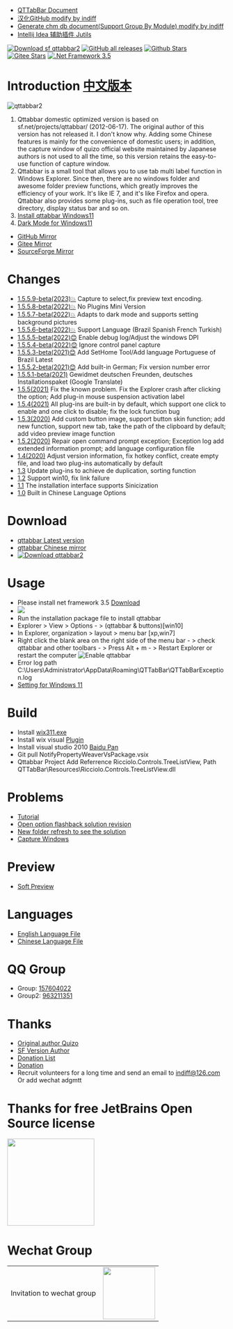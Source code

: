 - [QTTabBar Document](https://www.yuque.com/indiff/qttabbar/zqtdig)
- [汉化GitHub modify by indiff](https://openuserjs.org/scripts/indiff/GitHub_%E6%B1%89%E5%8C%96%E6%8F%92%E4%BB%B6_(indiff)%E4%BF%AE%E6%94%B9)
- [Generate chm db document(Support Group By Module) modify by indiff](https://github.com/indiff/DBCHM)
- [Intellij Idea 辅助插件 Jutils](https://plugins.jetbrains.com/plugin/12758-jutils)

[![Download sf qttabbar2](https://img.shields.io/sourceforge/dt/qttabbar2.svg)](https://sourceforge.net/projects/qttabbar2/files)
[![GitHub all releases](https://img.shields.io/github/downloads/indiff/qttabbar/total)](https://github.com/indiff/qttabbar/releases)
[![Github Stars](https://img.shields.io/github/stars/indiff/qttabbar?logo=github)](https://github.com/indiff/qttabbar)
[![Gitee Stars](https://gitee.com/qwop/qttabbar/badge/star.svg)](https://gitee.com/qwop/qttabbar)
[![.Net Framework 3.5](https://img.shields.io/badge/.NET%3D3.5-red.svg)](https://www.microsoft.com/zh-CN/download/details.aspx?id=21)
 
# Introduction [中文版本](README_zh.md)
![qttabbar2](https://user-images.githubusercontent.com/501276/131287626-fe8f1fdd-a894-43f8-9620-b7145d70936d.gif)

1. Qttabbar domestic optimized version is based on sf.net/projects/qttabbar/ (2012-06-17). The original author of this version has not released it. I don't know why. Adding some Chinese features is mainly for the convenience of domestic users; in addition, the capture window of quizo official website maintained by Japanese authors is not used to all the time, so this version retains the easy-to-use function of capture window.
2. Qttabbar is a small tool that allows you to use tab multi label function in Windows Explorer. Since then, there are no windows folder and awesome folder preview functions, which greatly improves the efficiency of your work. It's like IE 7, and it's like Firefox and opera. Qttabbar also provides some plug-ins, such as file operation tool, tree directory, display status bar and so on.
3. [Install qttabbar Windows11](https://github.com/indiff/qttabbar/wiki/Windows11%E5%AE%89%E8%A3%85qttabbar)
4. [Dark Mode for Windows11](https://github.com/StickySli/qttabbar-dark-mode-skin)
- [GitHub Mirror](https://indiff.github.io/qttabbar)
- [Gitee Mirror](https://gitee.com/qwop/qttabbar)
- [SourceForge Mirror](https://sourceforge.net/projects/qttabbar2/)
# Changes
- [1.5.5.9-beta(2023)💥](https://github.com/indiff/qttabbar/releases/tag/v1.5.5-beta.9) Capture to select,fix preview text encoding.
- [1.5.5.8-beta(2022)💥](https://github.com/indiff/qttabbar/releases/tag/v1.5.5-beta.8) No Plugins Mini Version
- [1.5.5.7-beta(2022)💥](https://github.com/indiff/qttabbar/releases/tag/v1.5.5-beta.7) Adapts to dark mode and supports setting background pictures
- [1.5.5.6-beta(2022)💥](https://github.com/indiff/qttabbar/releases/tag/v1.5.5-beta.6) Support Language (Brazil Spanish French Turkish)
- [1.5.5.5-beta(2022)😊](https://github.com/indiff/qttabbar/releases/tag/v1.5.5.5-beta) Enable debug log/Adjust the windows DPI
- [1.5.5.4-beta(2022)😊](https://github.com/indiff/qttabbar/releases/tag/1.5.5.4-beta) Ignore control panel capture
- [1.5.5.3-beta(2021)😊](https://github.com/indiff/qttabbar/releases/tag/v1.5.5.3) Add SetHome Tool/Add language Portuguese of Brazil Latest
- [1.5.5.2-beta(2021)😊](https://github.com/indiff/qttabbar/releases/tag/1.5.5.2-beta) Add built-in German; Fix version number error
- [1.5.5.1-beta(2021)](https://github.com/indiff/qttabbar/releases/tag/v1.5.5.2021-beta) Gewidmet deutschen Freunden, deutsches Installationspaket (Google Translate)
- [1.5.5(2021)](https://github.com/indiff/qttabbar/releases/tag/1.5.5.1-beta) Fix the known problem. Fix the Explorer crash after clicking the option; Add plug-in mouse suspension activation label
- [1.5.4(2021)](https://github.com/indiff/qttabbar/releases/tag/1.5.4-beta) All plug-ins are built-in by default, which support one click to enable and one click to disable; fix the lock function bug
- [1.5.3(2020)](https://github.com/indiff/qttabbar/releases/tag/1.5.3-beta) Add custom button image, support button skin function; add new function, support new tab, take the path of the clipboard by default; add video preview image function
- [1.5.2(2020)](https://github.com/indiff/qttabbar/releases/tag/1.5.2) Repair open command prompt exception; Exception log add extended information prompt; add language configuration file
- [1.4(2020)](https://github.com/indiff/qttabbar/releases/tag/1.4) Adjust version information, fix hotkey conflict, create empty file, and load two plug-ins automatically by default
- [1.3](https://github.com/indiff/qttabbar/releases/tag/1.3) Update plug-ins to achieve de duplication, sorting function
- [1.2](https://github.com/indiff/qttabbar/releases/tag/1.2) Support win10, fix link failure
- [1.1](https://github.com/indiff/qttabbar/releases/tag/1.1) The installation interface supports Sinicization
- [1.0](https://github.com/indiff/qttabbar/releases/tag/1.0) Built in Chinese Language Options

# Download
* [qttabbar Latest version](https://github.com/indiff/qttabbar/releases)
* [qttabbar Chinese mirror](https://gitee.com/qwop/qttabbar/releases)
* [![Download qttabbar2](https://a.fsdn.com/con/app/sf-download-button)](https://sourceforge.net/projects/qttabbar2/files/latest/download)

# Usage
- Please install net framework 3.5 [Download](https://www.microsoft.com/zh-CN/download/details.aspx?id=21)
- <img src="https://user-images.githubusercontent.com/501276/84343198-16aedc00-abda-11ea-8872-a654d011631f.png" />
- Run the installation package file to install qttabbar 
- Explorer > View > Options - > (qttabbar & buttons)[win10]
- In Explorer, organization > layout > menu bar  [xp,win7]
- Right click the blank area on the right side of the menu bar - > check qttabbar and other toolbars - > Press Alt + m - > Restart Explorer or restart the computer
![Enable qttabbar](https://user-images.githubusercontent.com/501276/72576075-907fb980-3909-11ea-9dc2-9a1ea0ca2f8e.png)
- Error log path C:\Users\Administrator\AppData\Roaming\QTTabBar\QTTabBarException.log
- [Setting for Windows 11](https://github.com/indiff/qttabbar/wiki/Windows11%E6%98%BE%E7%A4%BA%E5%B7%A5%E5%85%B7%E6%A0%8F%E7%9A%84%E6%96%B9%E6%B3%95)

# Build
* Install [wix311.exe](https://github.com/wixtoolset/wix3/releases)
* Install wix visual [Plugin](https://marketplace.visualstudio.com/items?itemName=WixToolset.WixToolsetVisualStudio2010Extension)  
* Install visual studio 2010  [Baidu Pan](https://pan.baidu.com/s/1sldAQmD#list/path=%2FVS%E4%BE%BF%E6%90%BA%E7%B2%BE%E7%AE%80%E7%89%88%E5%90%88%E9%9B%86)
* Git pull NotifyPropertyWeaverVsPackage.vsix
* Qttabbar Project Add Referrence Ricciolo.Controls.TreeListView, Path QTTabBar\Resources\Ricciolo.Controls.TreeListView.dll

# Problems
* [Tutorial](https://gitee.com/qwop/qttabbar/attach_files/581155/download)
* [Open option flashback solution revision](https://gitee.com/qwop/qttabbar/attach_files/581136/download)
* [New folder refresh to see the solution](https://gitee.com/qwop/qttabbar/attach_files/581159/download)
* [Capture Windows](https://www.yuque.com/indiff/qttabbar/ardaxa)

# Preview
* [Soft Preview](https://github.com/indiff/qttabbar/issues/3)

# Languages
* [English Language File](https://raw.githubusercontent.com/indiff/qttabbar/master/Lng_QTTabBar_en.xml)
* [Chinese Language File](https://raw.githubusercontent.com/indiff/qttabbar/master/Lng_QTTabBar_zh.xml)

# QQ Group
* Group: [157604022](https://qm.qq.com/cgi-bin/qm/qr?k=fPZlN22xK_Y7NU60ZGMm8gIjH_u_8PVE&jump_from=webapi)
* Group2: [963211351](https://jq.qq.com/?_wv=1027&k=VCPD2zLH)

# Thanks
* [Original author Quizo](https://twitter.com/QTTabBar) 
* [SF Version Author](https://sourceforge.net/u/masamunexgp/profile)
* [Donation List](https://github.com/indiff/qttabbar/wiki/Thanks-%E9%B8%A3%E8%B0%A2%E6%8D%90%E5%8A%A9)
* [Donation](https://www.paypal.com/cgi-bin/webscr?cmd=_s-xclick&hosted_button_id=7YNCVL5P9ZDY8)
* Recruit volunteers for a long time and send an email to indiff@126.com Or add wechat adgmtt
# Thanks for free JetBrains Open Source license

<a href="https://www.jetbrains.com/?from=QtTabBar" target="_blank">
<img src="https://user-images.githubusercontent.com/501276/128459507-b98484a4-f20d-4224-80e3-d16886ea9365.png" height="200"/></a>

# Wechat Group
<table>
    <tr>
        <td>Invitation to wechat group</td>
        <td><img src="https://user-images.githubusercontent.com/501276/141719517-a6f28c27-3d8b-4b35-87f3-0c326789745e.jpg" width="120"/></td>
    </tr>
</table>
